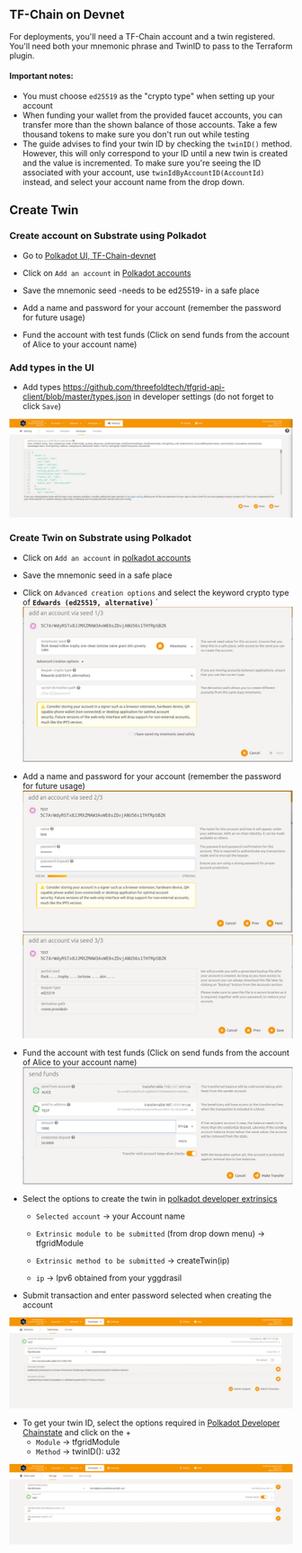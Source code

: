 ## TF-Chain on Devnet

For deployments, you'll need a TF-Chain account and a twin registered. You'll need both your mnemonic phrase and TwinID to pass to the Terraform plugin.

#### Important notes:

- You must choose `ed25519` as the "crypto type" when setting up your account
- When funding your wallet from the provided faucet accounts, you can transfer more than the shown balance of those accounts. Take a few thousand tokens to make sure you don't run out while testing
- The guide advises to find your twin ID by checking the `twinID()` method. However, this will only correspond to your ID until a new twin is created and the value is incremented. To make sure you're seeing the ID associated with your account, use `twinIdByAccountID(AccountId)` instead, and select your account name from the drop down.

## Create Twin

### Create account on Substrate using Polkadot

- Go to [Polkadot UI, TF-Chain-devnet](https://polkadot.js.org/apps/?rpc=wss%3A%2F%2Ftfchain.dev.threefold.io#/accounts)

- Click on `Add an account` in [Polkadot accounts](https://polkadot.js.org/apps/?rpc=wss%3A%2F%2Ftfchain.dev.threefold.io#/accounts)
- Save the mnemonic seed -needs to be ed25519- in a safe place
- Add a name and password for your account (remember the password for future usage)
- Fund the account with test funds (Click on send funds from the account of Alice to your account name)


### Add types in the UI

- Add types https://github.com/threefoldtech/tfgrid-api-client/blob/master/types.json in developer settings (do not forget to click `Save`)

![image](img/substrate_types.jpg)

### Create Twin on Substrate using Polkadot

- Click on `Add an account` in [polkadot accounts](https://polkadot.js.org/apps/?rpc=wss%3A%2F%2Ftfchain.dev.threefold.io#/accounts)
- Save the mnemonic seed in a safe place

- Click on `Advanced creation options` and select the keyword crypto type of **`Edwards (ed25519, alternative)`**
`
![](img/add_account_1.jpg)
- Add a name and password for your account (remember the password for future usage)
![](img/add_account_2.jpg)
![](img/add_account_3.jpg)
- Fund the account with test funds (Click on send funds from the account of Alice to your account name)
![](img/substrate_send_funds.jpg)

- Select the options to create the twin in [polkadot developer extrinsics](https://polkadot.js.org/apps/?rpc=wss%3A%2F%2Ftfchain.dev.threefold.io#/extrinsics)

  - `Selected account` -> your Account name

  - `Extrinsic module to be submitted` (from drop down menu) -> tfgridModule

  - `Extrinsic method to be submitted` -> createTwin(ip)

  - `ip` -> Ipv6 obtained from your yggdrasil
- Submit transaction and enter password selected when creating the account

![](img/substrate_create_twin.jpg)

- To get your twin ID, select the options required in [Polkadot Developer Chainstate](https://polkadot.js.org/apps/?rpc=wss%3A%2F%2Ftfchain.dev.threefold.io#/chainstate) and click on the +
  - `Module` -> tfgridModule
  - `Method` -> twinID(): u32

![](img/substrate_twin_id.jpg)
